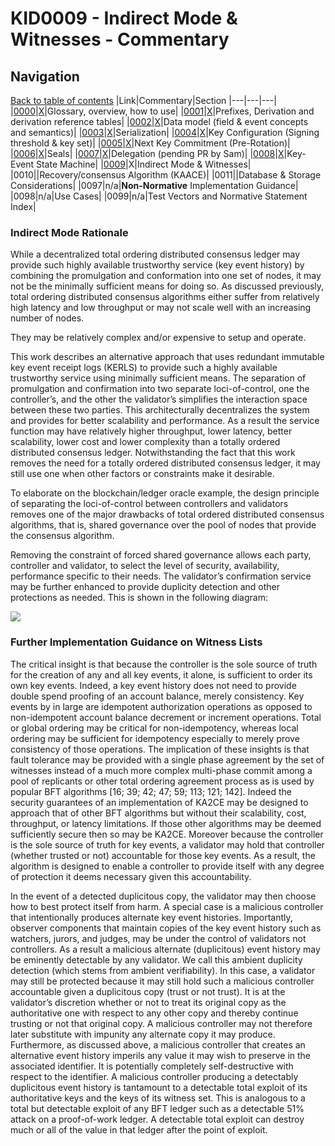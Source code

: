 # KID0009 - Indirect Mode & Witnesses - Commentary

## Navigation

[Back to table of contents](readme.md)
|Link|Commentary|Section
|---|---|---|
|[0000](kid0000.md)|[X](kid0000Comment.md)|Glossary, overview, how to use|
|[0001](kid0001.md)|[X](kid0001Comment.md)|Prefixes, Derivation and derivation reference tables|
|[0002](kid0002.md)|[X](kid0002Comment.md)|Data model (field & event concepts and semantics)|
|[0003](kid0003.md)|[X](kid0003Comment.md)|Serialization|
|[0004](kid0004.md)|[X](kid0004Comment.md)|Key Configuration (Signing threshold & key set)|
|[0005](kid0005.md)|[X](kid0005Comment.md)|Next Key Commitment (Pre-Rotation)|
|[0006](kid0006.md)|[X](kid0006Comment.md)|Seals|
|[0007](kid0007.md)|[X](kid0007Comment.md)|Delegation (pending PR by Sam)|
|[0008](kid0008.md)|[X](kid0008Comment.md)|Key-Event State Machine|
|[0009](kid0009.md)|X|Indirect Mode & Witnesses|
|0010||Recovery/consensus Algorithm (KAACE)|
|0011||Database & Storage Considerations|
|0097|n/a|**Non-Normative** Implementation Guidance|
|0098|n/a|Use Cases|
|0099|n/a|Test Vectors and Normative Statement Index|

### Indirect Mode Rationale

While a decentralized total ordering distributed consensus ledger may provide such highly available trustworthy service (key event history) by combining the promulgation and conformation into one set of nodes, it may not be the minimally sufficient means for doing so. As discussed previously, total ordering distributed consensus algorithms either suffer from relatively high latency and low throughput or may not scale well with an increasing number of nodes.

They may be relatively complex and/or expensive to setup and operate. 

This work describes an alternative approach that uses redundant immutable key event receipt logs (KERLS) to provide such a highly available trustworthy service using minimally sufficient means. The separation of promulgation and confirmation into two separate loci-of-control, one the controller’s, and the other the validator’s simplifies the interaction space between these two parties. This architecturally decentralizes the system and provides for better scalability and performance. As a result the service function may have relatively higher throughput, lower latency, better scalability, lower cost and lower complexity than a totally ordered distributed consensus ledger. Notwithstanding the fact that this work removes the need for a totally ordered distributed consensus ledger, it may still use one when other factors or constraints make it desirable.

To elaborate on the blockchain/ledger oracle example, the design principle of separating the loci-of-control between controllers and validators removes one of the major drawbacks of total ordered distributed consensus algorithms, that is, shared governance over the pool of nodes that provide the consensus algorithm.

Removing the constraint of forced shared governance allows each party, controller and validator, to select the level of security, availability, performance specific to their needs. The validator’s confirmation service may be further enhanced to provide duplicity detection and other protections as needed. This is shown in the following diagram:

![](https://i.imgur.com/WPllKzd.png)

### Further Implementation Guidance on Witness Lists

The critical insight is that because the controller is the sole source of truth for the creation of any and all key events, it alone, is sufficient to order its own key events. Indeed, a key event history does not need to provide double spend proofing of an account balance, merely consistency. Key events by in large are idempotent authorization operations as opposed to non-idempotent account balance decrement or increment operations. Total or global ordering may be critical for non-idempotency, whereas local ordering may be sufficient for idempotency especially to merely prove consistency of those operations. The implication of these insights is that fault tolerance may be provided with a single phase agreement by the set of witnesses instead of a much more complex multi-phase commit among a pool of replicants or other total ordering agreement process as is used by popular BFT algorithms [16; 39; 42; 47; 59; 113; 121; 142]. Indeed the security guarantees of an implementation of KA2CE may be designed to approach that of other BFT algorithms but without their scalability, cost, throughput, or latency limitations. If those other algorithms may be deemed sufficiently secure then so may be KA2CE. Moreover because the controller is the sole source of truth for key events, a validator may hold that controller (whether trusted or not) accountable for those key events. As a result, the algorithm is designed to enable a controller to provide itself with any degree of protection it deems necessary given this accountability. 

In the event of a detected duplicitous copy, the validator may then choose how to best protect itself from harm. A special case is a malicious controller that intentionally produces alternate key event histories. Importantly, observer components that maintain copies of the key event history such as watchers, jurors, and judges, may be under the control of validators not controllers. As a result a malicious alternate (duplicitous) event history may be eminently detectable by any validator. We call this ambient duplicity detection (which stems from ambient verifiability). In this case, a validator may still be protected because it may still hold such a malicious controller accountable given a duplicitous copy (trust or not trust). It is at the validator’s discretion whether or not to treat its original copy as the authoritative one with respect to any other copy and thereby continue trusting or not that original copy. A malicious controller may not therefore later substitute with impunity any alternate copy it may produce. Furthermore, as discussed above, a malicious controller that creates an alternative event history imperils any value it may wish to preserve in the associated identifier. It is potentially completely self-destructive with respect to the identifier. A malicious controller producing a detectably duplicitous event history is tantamount to a detectable total exploit of its authoritative keys and the keys of its witness set. This is analogous to a total but detectable exploit of any BFT ledger such as a detectable 51% attack on a proof-of-work ledger. A detectable total exploit can destroy much or all of the value in that ledger after the point of exploit. 